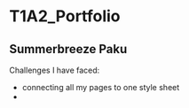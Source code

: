 # T1A2_Portfolio
## Summerbreeze Paku

Challenges I have faced:
* connecting all my pages to one style sheet
* 